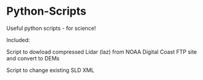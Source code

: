 # Python-Scripts
Useful python scripts - for science!

Included:

Script to dowload compressed Lidar (laz) from NOAA Digital Coast FTP site and convert to DEMs

Script to change existing SLD XML
